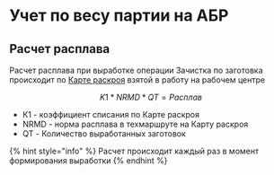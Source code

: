 # Учет по весу партии на АБР

## Расчет расплава

Расчет расплава при выработке операции Зачистка по заготовка происходит по [Карте раскроя](../../../pdm/pdm-tpp/karty-raskroya/karty-raskroya-dlya-rt-1/karty-raskroya-mld.md) взятой в работу на рабочем центре

$$
K1 * NRMD * QT=Расплав
$$

* К1 - коэффициент списания по Карте раскроя
* NRMD - норма расплава в техмаршруте на Карту раскроя
* QT - Количество выработанных заготовок

{% hint style="info" %}
Расчет происходит каждый раз в момент формирования выработки
{% endhint %}
